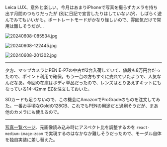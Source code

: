 Leica LUX、意外と楽しい。今月はあまりiPhoneで写真を撮らずカメラを持ち出す月間のつもりだったが (別に日記で宣言したりはしていないが)、しばらく遊んでみてもいいかも。ポートレートモードがかなり怪しいので、雰囲気だけで常用は難しそうだが...

![20240608-085534.jpg](https://ceshmina-photos.s3.ap-northeast-1.amazonaws.com/medium/202406/20240608-085534.jpg "朝のホットケーキ、ちょっと焦がしてしまった。ルックはEternalを選択")

![20240608-122445.jpg](https://ceshmina-photos.s3.ap-northeast-1.amazonaws.com/medium/202406/20240608-122445.jpg "50mmの画角がいい感じ。ぼかしは例によって怪しい")

![20240608-201302.jpg](https://ceshmina-photos.s3.ap-northeast-1.amazonaws.com/medium/202406/20240608-201302.jpg "ライチを食べた")

---

夕方、マップカメラにPEN E-P7の中古が2台入荷していて、値段も8万円台だったので、ポイント利用で確保。もう一台の方もすぐに売れていたようで、人気なんだなあ。今回の在庫はボディ単品だったので、レンズはとりあえずキットにもなっている14-42mm EZを注文しておいた。

SDカードも足りないので、この機会にAmazonでProGradeのものを注文してみた。一番お手頃なGoldの128GB、これでもPENの用途だと過剰そうだが、まあ他のカメラにも使えるので。

---

[写真一覧ページ](/diary/photos)、元画像読み込み時にアスペクト比を調整するのを `react-medium-image-zoom` で実現するのはなかなか難しそうだったので、モーダル自体を独自実装に差し替えた。
